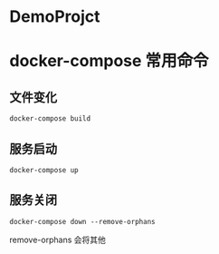 # DemoProjct

# docker-compose 常用命令
## 文件变化
```shell
docker-compose build
```

## 服务启动
```shell
docker-compose up
```

## 服务关闭
```shell
docker-compose down --remove-orphans
```
remove-orphans 会将其他